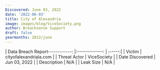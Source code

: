 ```yaml
---
Discovered: June 03, 2022
date: '2022-06-03'
title: City of Alexandria
image: images/blog/ViceSociety.png
author: Breachsense Support
draft: false
yearmonths: 2022/june
---
```


| Data Breach Report------------:   |:-------------:    | :-----:|
| Victim    | cityofalexandriala.com      | 
| Threat Actor    | ViceSociety      | 
| Date Discovered    | Jun 03, 2022      | 
| Description    | N/A      | 
| Leak Size    | N/A      | 

